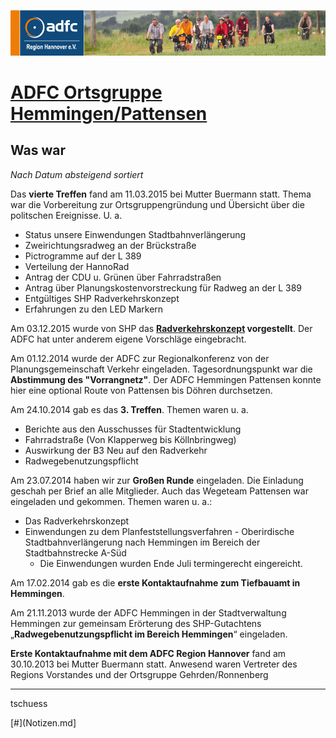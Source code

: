 [![](banner.png)](http://www.adfc-hannover.de/)

# [ADFC Ortsgruppe Hemmingen/Pattensen](http://adfc-hemmingen-pattensen.github.io/)


## Was war

*Nach Datum absteigend sortiert*

Das **vierte Treffen** fand am 11.03.2015 bei Mutter Buermann statt. Thema war die Vorbereitung zur Ortsgruppengründung und Übersicht über die politschen Ereignisse. U. a.

- Status unsere Einwendungen Stadtbahnverlängerung
- Zweirichtungsradweg an der Brückstraße 
- Pictrogramme auf der L 389
- Verteilung der HannoRad 
- Antrag der CDU u. Grünen über Fahrradstraßen
- Antrag über Planungskostenvorstreckung für Radweg an der L 389
- Entgültiges SHP Radverkehrskonzept
- Erfahrungen zu den LED Markern

Am 03.12.2015 wurde von SHP das **[Radverkehrskonzept](https://www.stadthemmingen.de/stadt-gestalten/verkehrsplanung-fuer-hemmingen/radverkehr/) vorgestellt**. Der ADFC hat unter anderem eigene Vorschläge eingebracht.

Am 01.12.2014 wurde der ADFC zur Regionalkonferenz von der Planungsgemeinschaft Verkehr eingeladen. Tagesordnungspunkt  war die **Abstimmung des "Vorrangnetz"**. Der ADFC Hemmingen Pattensen konnte hier eine optional Route von Pattensen bis Döhren durchsetzen. 

Am 24.10.2014 gab es das **3. Treffen**. Themen waren u. a. 

- Berichte aus den Ausschusses für Stadtentwicklung
- Fahrradstraße (Von Klapperweg bis Köllnbringweg) 
- Auswirkung der B3 Neu auf den Radverkehr
- Radwegebenutzungspflicht

Am 23.07.2014 haben wir zur **Großen Runde** eingeladen. Die Einladung geschah per Brief an alle Mitglieder. Auch das Wegeteam Pattensen war eingeladen und gekommen. Themen waren u. a.:

- Das Radverkehrskonzept
- Einwendungen zu dem Planfeststellungsverfahren - Oberirdische Stadtbahnverlängerung nach Hemmingen  im Bereich der Stadtbahnstrecke A-Süd
    - Die Einwendungen wurden Ende Juli termingerecht eingereicht.

Am 17.02.2014 gab es die **erste Kontaktaufnahme zum Tiefbauamt in Hemmingen**.

Am 21.11.2013 wurde der ADFC Hemmingen in der Stadtverwaltung Hemmingen
zur gemeinsam Erörterung des SHP-Gutachtens „**Radwegebenutzungspflicht im Bereich Hemmingen**“ eingeladen.

**Erste Kontaktaufnahme mit dem ADFC Region Hannover** fand am 30.10.2013 bei Mutter Buermann statt. Anwesend waren Vertreter des Regions Vorstandes und der Ortsgruppe Gehrden/Ronnenberg  

----
tschuess 

[#](Notizen.md]

